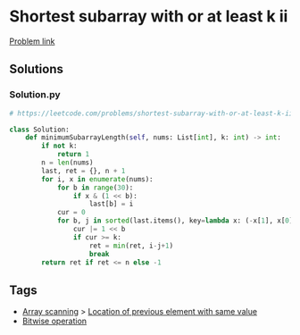 # Shortest subarray with or at least k ii

[Problem link](https://leetcode.com/problems/shortest-subarray-with-or-at-least-k-ii/)

## Solutions


### Solution.py
```py
# https://leetcode.com/problems/shortest-subarray-with-or-at-least-k-ii/

class Solution:
    def minimumSubarrayLength(self, nums: List[int], k: int) -> int:
        if not k:
            return 1
        n = len(nums)
        last, ret = {}, n + 1
        for i, x in enumerate(nums):
            for b in range(30):
                if x & (1 << b):
                    last[b] = i
            cur = 0
            for b, j in sorted(last.items(), key=lambda x: (-x[1], x[0])):
                cur |= 1 << b
                if cur >= k:
                    ret = min(ret, i-j+1)
                    break
        return ret if ret <= n else -1
```
## Tags

* [Array scanning](/Collections/array-scanning.md#array-scanning) > [Location of previous element with same value](/Collections/array-scanning.md#location-of-previous-element-with-same-value)
* [Bitwise operation](/Collections/bitwise-operation.md#bitwise-operation)
